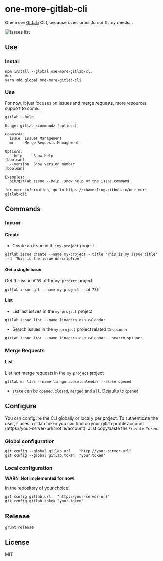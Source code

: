# one-more-gitlab-cli

One more [GitLab](https://about.gitlab.com/) CLI, because other ones do not fit my needs...

![Issues list](https://media.giphy.com/media/ygtpaB19qgoVi/giphy.gif)

## Use

### Install

```
npm install --global one-more-gitlab-cli
#or
yarn add global one-more-gitlab-cli
```

### Use

For now, it just focuses on issues and merge requests, more resources support to come...

```
gitlab --help
```

```
Usage: gitlab <command> [options]

Commands:
  issue  Issues Management
  mr     Merge Requests Management

Options:
  --help     Show help                                                 [boolean]
  --version  Show version number                                       [boolean]

Examples:
  bin/gitlab issue --help  show help of the issue command

for more information, go to https://chamerling.github.io/one-more-gitlab-cli
```

## Commands
### Issues
#### Create

- Create an issue in the `my-project` project

```
gitlab issue create --name my-project --title 'This is my issue title' --d 'This is the issue description'
```

#### Get a single issue

Get the issue `#735` of the `my-project` project.

```
gitlab issue get --name my-project --id 735
```

#### List

- List last issues in the `my-project` project

```
gitlab issue list --name linagora.esn.calendar
```

- Search issues in the `my-project` project related to `spinner`

```
gitlab issue list --name linagora.esn.calendar --search spinner
```

### Merge Requests
#### List

List last merge requests in the `my-project` project

```
gitlab mr list --name linagora.esn.calendar --state opened
```

- `state` can be `opened`, `closed`, `merged` and `all`. Defaults to `opened`.

## Configure

You can configure the CLI globally or locally per project. To authenticate the user, it uses a gitlab token you can find on your gitlab profile account (https://your-server-url/profile/account). Just copy/paste the `Private Token`.

### Global configuration

```
git config --global gitlab.url    "http://your-server-url"
git config --global gitlab.token  "your-token"
```

### Local configuration

**WARN: Not implemented for now!**

In the repository of your choice:

```
git config gitlab.url   "http://your-server-url"
git config gitlab.token "your-token"
```


## Release

```
grunt release
```

## License

MIT